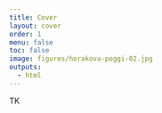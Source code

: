 ```yaml
---
title: Cover
layout: cover
order: 1
menu: false
toc: false
image: figures/horakova-poggi-02.jpg
outputs:
  - html
---
```


TK